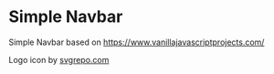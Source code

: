 # Simple Navbar

Simple Navbar based on https://www.vanillajavascriptprojects.com/

Logo icon by [svgrepo.com](https://svgrepo.com)